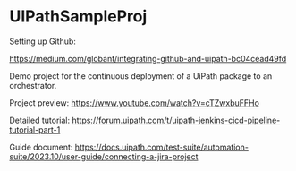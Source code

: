 # UIPathSampleProj
Setting up Github:

https://medium.com/globant/integrating-github-and-uipath-bc04cead49fd

Demo project for the continuous deployment of a UiPath package to an orchestrator. 

Project preview: https://www.youtube.com/watch?v=cTZwxbuFFHo

Detailed tutorial: https://forum.uipath.com/t/uipath-jenkins-cicd-pipeline-tutorial-part-1


Guide document:
https://docs.uipath.com/test-suite/automation-suite/2023.10/user-guide/connecting-a-jira-project


